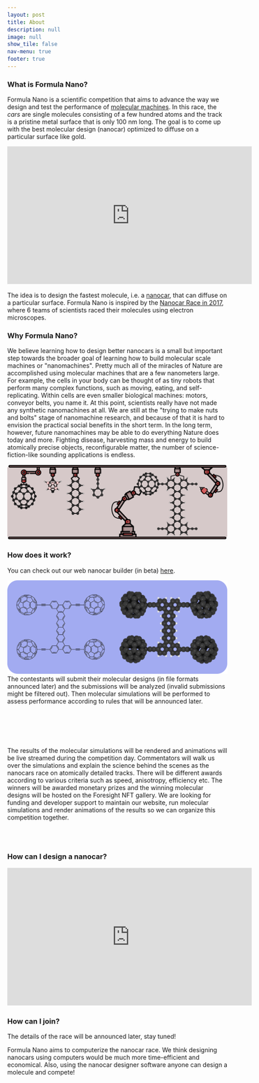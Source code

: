 ```yaml
---
layout: post
title: About
description: null
image: null
show_tile: false
nav-menu: true
footer: true
---
```

### What is Formula Nano?

Formula Nano is a scientific competition that aims to advance the way we design and test the performance of [molecular machines](https://en.wikipedia.org/wiki/Molecular_machine). In this race, the *cars* are single molecules consisting of a few hundred atoms and the track is a pristine metal surface that is only 100 nm long. The goal is to come up with the best molecular design (nanocar) optimized to diffuse on a particular surface like gold.

<p align="center">
  <iframe width="560" height="315" src="https://www.youtube.com/embed/JJDOcXZzJXs" title="YouTube video player" frameborder="0" allow="accelerometer; autoplay; clipboard-write; encrypted-media; gyroscope; picture-in-picture" allowfullscreen></iframe>
</p>

The idea is to design the fastest molecule, i.e. a [nanocar](https://en.wikipedia.org/wiki/Nanocar),
that can diffuse on a particular surface.
Formula Nano is inspired by the [Nanocar Race in 2017](https://en.wikipedia.org/wiki/Nanocar_Race),
where 6 teams of scientists raced their molecules using electron microscopes.

<h3>Why Formula Nano?</h3>

We believe learning how to design better nanocars is a small but important step towards the broader goal of learning how to build molecular scale machines or "nanomachines". Pretty much all of the miracles of Nature are accomplished using molecular machines that are a few nanometers large. For example, the cells in your body can be thought of as tiny robots that perform many complex functions, such as moving, eating, and self-replicating. Within cells are even smaller biological machines: motors, conveyor belts, you name it.  At this point, scientists really have not made any synthetic nanomachines at all. We are still at the "trying to make nuts and bolts" stage of nanomachine research, and because of that it is hard to envision the practical social benefits in the short term. In the long term, however, future nanomachines may be able to do everything Nature does today and more. Fighting disease, harvesting mass and energy to build atomically precise objects, reconfigurable matter, the number of science-fiction-like sounding applications is endless.


<img src="assets/images/nanocar-builder.png" alt="" />

<h3> How does it work? </h3>

You can check out our web nanocar builder (in beta) [here](http://builder.formulanano.com/).

<p>
  <span class="image left">
    <img src="assets/images/nanocar1-atomic-model.png" alt="" />
  </span>
  The contestants will submit their molecular designs (in file formats announced later) and the submissions will be analyzed (invalid submissions might be filtered out). Then molecular simulations will be performed to assess performance according to rules that will be announced later.
  <br><br>
</p>

<br>

<p>
  <span class="image left">
    <img src="assets/images/nanocar-simulation.gif" alt="" />
  </span>
  <br>
  <br>
  The results of the molecular simulations will be rendered and animations will be live streamed during the competition day.
  Commentators will walk us over the simulations and explain the science behind the scenes as the nanocars race on atomically detailed tracks.
  There will be different awards according to various criteria such as speed, anisotropy, efficiency etc.
  The winners will be awarded monetary prizes and the winning molecular designs will be hosted on the Foresight NFT gallery. We are looking for funding and developer support to maintain our website, run molecular simulations and render animations of the results so we can organize this competition together.
</p>

<br>
<br>

<h3> How can I design a nanocar? </h3>

<p align="center">
<iframe width="560" height="315" src="https://www.youtube.com/embed/bNmIEJaXltg" frameborder="0" allow="accelerometer; autoplay; clipboard-write; encrypted-media; gyroscope; picture-in-picture" allowfullscreen></iframe>
</p>

<h3> How can I join? </h3>

The details of the race will be announced later, stay tuned!

Formula Nano aims to computerize the nanocar race.
We think designing nanocars using computers would be much more time-efficient and economical.
Also, using the nanocar designer software anyone can design a molecule and compete!
